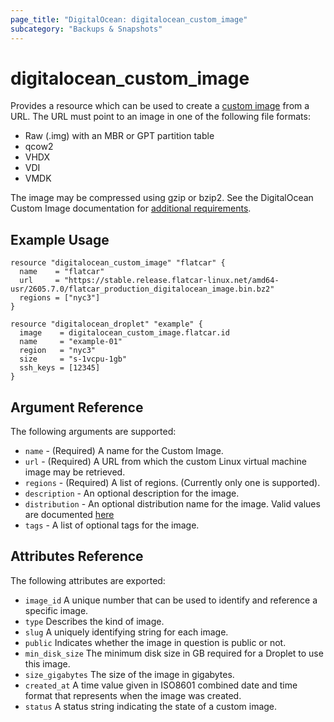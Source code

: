 ```yaml
---
page_title: "DigitalOcean: digitalocean_custom_image"
subcategory: "Backups & Snapshots"
---
```


# digitalocean\_custom\_image

Provides a resource which can be used to create a [custom image](https://www.digitalocean.com/docs/images/custom-images/)
from a URL. The URL must point to an image in one of the following file formats:

- Raw (.img) with an MBR or GPT partition table
- qcow2
- VHDX
- VDI
- VMDK

The image may be compressed using gzip or bzip2. See the DigitalOcean Custom
Image documentation for [additional requirements](https://www.digitalocean.com/docs/images/custom-images/#image-requirements).

## Example Usage

```hcl
resource "digitalocean_custom_image" "flatcar" {
  name    = "flatcar"
  url     = "https://stable.release.flatcar-linux.net/amd64-usr/2605.7.0/flatcar_production_digitalocean_image.bin.bz2"
  regions = ["nyc3"]
}

resource "digitalocean_droplet" "example" {
  image    = digitalocean_custom_image.flatcar.id
  name     = "example-01"
  region   = "nyc3"
  size     = "s-1vcpu-1gb"
  ssh_keys = [12345]
}
```

## Argument Reference

The following arguments are supported:

* `name` - (Required) A name for the Custom Image.
* `url` - (Required) A URL from which the custom Linux virtual machine image may be retrieved.
* `regions` - (Required) A list of regions. (Currently only one is supported).
* `description` - An optional description for the image.
* `distribution` - An optional distribution name for the image. Valid values are documented [here](https://docs.digitalocean.com/reference/api/digitalocean/#tag/Images/operation/images_create_custom)
* `tags` - A list of optional tags for the image.

## Attributes Reference

The following attributes are exported:

* `image_id` A unique number that can be used to identify and reference a specific image.
* `type` Describes the kind of image.
* `slug` A uniquely identifying string for each image.
* `public` Indicates whether the image in question is public or not.
* `min_disk_size` The minimum disk size in GB required for a Droplet to use this image.
* `size_gigabytes` The size of the image in gigabytes.
* `created_at` A time value given in ISO8601 combined date and time format that represents when the image was created.
* `status` A status string indicating the state of a custom image.
